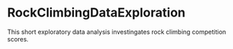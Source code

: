 # RockClimbingDataExploration
This short exploratory data analysis investingates rock climbing competition scores.
